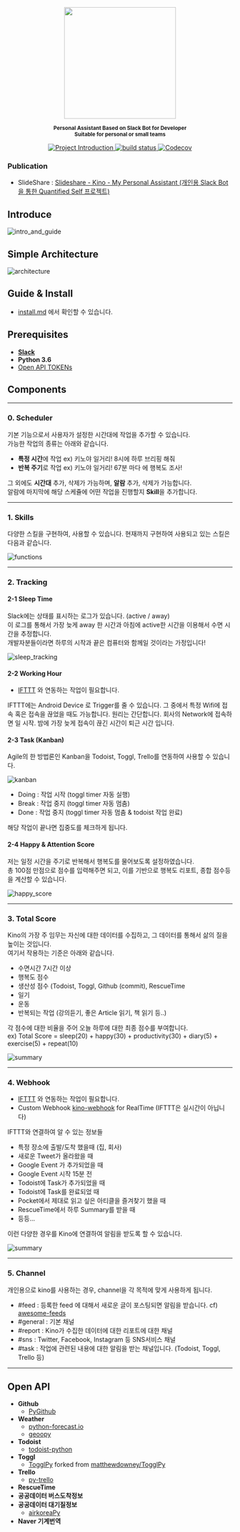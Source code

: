 <p align="center">
  <img src="images/kino-title.png" style="inline" width=250>
</p>

<p align="center">
  <sup><strong>
    Personal Assistant Based on Slack Bot for Developer <br/>
    Suitable for personal or small teams
  </strong></sup>
</p>


<p align="center">
  <a href="https://github.com/DongjunLee/kino-bot">
    <img src="https://img.shields.io/badge/Quantified%20Self-Slack%20Bot-brightgreen.svg" alt="Project Introduction">
  </a>
  <a href="https://travis-ci.org/badges/shields">
    <img src="https://travis-ci.org/DongjunLee/kino-bot.svg?branch=master" alt="build status">
  </a>
  <a href="https://codecov.io/gh/DongjunLee/stalker-bot">
    <img src="https://codecov.io/gh/DongjunLee/kino-bot/branch/master/graph/badge.svg" alt="Codecov" />
  </a>
</p>

### Publication

 - SlideShare : [Slideshare - Kino - My Personal Assistant (개인용 Slack Bot을 통한 Quantified Self 프로젝트)](https://www.slideshare.net/DongJunLee6/kino-my-personal-assistant-slack-bot-quantified-self)

## Introduce
 
![intro_and_guide](images/ko/intro_and_guide.png)

## Simple Architecture

![architecture](images/kino-architecture.png)

## Guide & Install

- [install.md](install.md) 에서 확인할 수 있습니다.

## Prerequisites

- **[Slack](https://slack.com/)**
- **Python 3.6**
- [Open API TOKENs](#open-api)

## Components

<hr/>

### 0. Scheduler

기본 기능으로서 사용자가 설정한 시간대에 작업을 추가할 수 있습니다.  
가능한 작업의 종류는 아래와 같습니다.

- **특정 시간**에 작업 ex) 키노야 일거리! 8시에 하루 브리핑 해줘
- **반복 주기**로 작업 ex) 키노야 일거리! 67분 마다 에 행복도 조사!

그 외에도 **시간대** 추가, 삭제가 가능하며, **알람** 추가, 삭제가 가능합니다.  
알람에 마지막에 해당 스케쥴에 어떤 작업을 진행할지 **Skill**을 추가합니다.

<hr/>

### 1. Skills

다양한 스킬을 구현하여, 사용할 수 있습니다. 현재까지 구현하여 사용되고 있는 스킬은 다음과 같습니다.

![functions](images/ko/kino-functions.jpeg)

<hr/>

### 2. Tracking

#### 2-1 Sleep Time

Slack에는 상태를 표시하는 로그가 있습니다. (active / away)  
이 로그를 통해서 가장 늦게 away 한 시간과 아침에 active한 시간을 이용해서 수면 시간을 추정합니다.  
개발자분들이라면 하루의 시작과 끝은 컴퓨터와 함께일 것이라는 가정입니다!

![sleep_tracking](images/sleep_tracking.png)

#### 2-2 Working Hour
- [IFTTT](https://ifttt.com) 와 연동하는 작업이 필요합니다.

IFTTT에는 Android Device 로 Trigger를 줄 수 있습니다. 그 중에서 특정 Wifi에 접속 혹은 접속을 끊었을 때도 가능합니다. 원리는 간단합니다. 회사의 Network에 접속하면 일 시작. 밤에 가장 늦게 접속이 끊긴 시간이 퇴근 시간 입니다.

#### 2-3 Task (Kanban)

Agile의 한 방법론인 Kanban을 Todoist, Toggl, Trello를 연동하여 사용할 수 있습니다.

![kanban](images/kanban_board1.png)

- Doing : 작업 시작 (toggl timer 자동 실행)
- Break : 작업 중지 (toggl timer 자동 멈춤)
- Done : 작업 중지 (toggl timer 자동 멈춤 & todoist 작업 완료)

해당 작업이 끝나면 집중도를 체크하게 됩니다.

#### 2-4 Happy & Attention Score

저는 일정 시간을 주기로 반복해서 행복도를 물어보도록 설정하였습니다.   
총 100점 만점으로 점수를 입력해주면 되고, 이를 기반으로 행복도 리포트, 종합 점수등을 계산할 수 있습니다. 

![happy_score](images/happy_score.png)

<hr/>

### 3. Total Score

Kino의 가장 주 임무는 자신에 대한 데이터를 수집하고, 그 데이터를 통해서 삶의 질을 높이는 것입니다.  
여기서 작용하는 기준은 아래와 같습니다.  

- 수면시간 7시간 이상
- 행복도 점수
- 생산성 점수 (Todoist, Toggl, Github (commit), RescueTime
- 일기
- 운동
- 반복되는 작업 (강의듣기, 좋은 Article 읽기, 책 읽기 등..)

각 점수에 대한 비율을 주어 오늘 하루에 대한 최종 점수를 부여합니다.  
ex) Total Score = sleep(20) + happy(30) + productivity(30) + diary(5) + exercise(5) + repeat(10)

![summary](images/summary.png)

<hr/>

### 4. Webhook
- [IFTTT](https://ifttt.com) 와 연동하는 작업이 필요합니다.
- Custom Webhook [kino-webhook](https://github.com/DongjunLee/kino-webhook) for RealTime (IFTTT은 실시간이 아닙니다)

IFTTT와 연결하여 알 수 있는 정보들

- 특정 장소에 출발/도착 했을때 (집, 회사)
- 새로운 Tweet가 올라왔을 때
- Google Event 가 추가되었을 때
- Google Event 시작 15분 전
- Todoist에 Task가 추가되었을 때
- Todoist에 Task를 완료되었 때
- Pocket에서 제대로 읽고 싶은 아티클을 즐겨찾기 했을 때
- RescueTime에서 하루 Summary를 받을 때 
- 등등...

이런 다양한 경우를 Kino에 연결하여 알림을 받도록 할 수 있습니다. 

![summary](images/webhook.png)

<hr/>

### 5. Channel

개인용으로 kino를 사용하는 경우, channel을 각 목적에 맞게 사용하게 됩니다.

- \#feed : 등록한 feed 에 대해서 새로운 글이 포스팅되면 알림을 받습니다. cf) [awesome-feeds](https://github.com/DongjunLee/awesome-feeds)
- \#general : 기본 채널
- \#report : Kino가 수집한 데이터에 대한 리포트에 대한 채널
- \#sns : Twitter, Facebook, Instagram 등 SNS서비스 채널
- \#task : 작업에 관련된 내용에 대한 알림을 받는 채널입니다. (Todoist, Toggl, Trello 등)

<hr/>

## Open API

- **Github**
	- [PyGithub](https://github.com/PyGithub/PyGithub)
- **Weather**
	- [python-forecast.io](https://github.com/ZeevG/python-forecast.io)
	- [geoopy](https://github.com/geopy/geopy)
- **Todoist**
	- [todoist-python](https://github.com/Doist/todoist-python)
- **Toggl**
	- [TogglPy](https://github.com/DongjunLee/TogglPy) forked from [matthewdowney/TogglPy](https://github.com/matthewdowney/TogglPy)
- **Trello**
	- [py-trello](https://github.com/sarumont/py-trello)
- **RescueTime**
- **공공데이터 버스도착정보**
- **공공데이터 대기질정보**
	- [airkoreaPy](https://github.com/DongjunLee/airkoreaPy)
- **Naver 기계번역**
